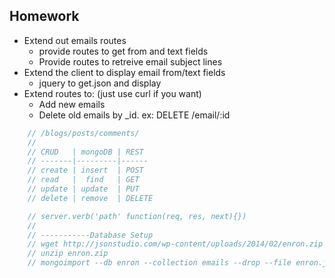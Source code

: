 ## Homework

* Extend out emails routes 
	* provide routes to get from and text fields
	* Provide routes to retreive email subject lines
* Extend the client to display email from/text fields
	* jquery to get.json and display
* Extend routes to: (just use curl if you want)
	* Add new emails
	* Delete old emails by _id. ex: DELETE /email/:id

```js
	// /blogs/posts/comments/
	//
	// CRUD   | mongoDB | REST
	// -------|---------|------
	// create | insert  | POST
	// read   |  find   | GET
	// update | update  | PUT
	// delete | remove  | DELETE

	// server.verb('path' function(req, res, next){})
	//
	// -----------Database Setup
	// wget http://jsonstudio.com/wp-content/uploads/2014/02/enron.zip
	// unzip enron.zip
	// mongoimport --db enron --collection emails --drop --file enron.json
```
